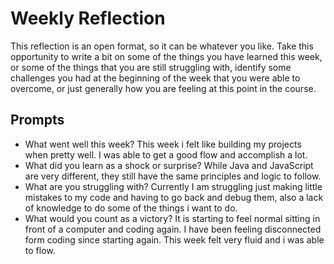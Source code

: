 # Weekly Reflection
This reflection is an open format, so it can be whatever you like. Take this opportunity to write a bit on some of the things you have learned this week, or some of the things that you are still struggling with, identify some challenges you had at the beginning of the week that you were able to overcome, or just generally how you are feeling at this point in the course.

## Prompts
- What went well this week?
This week i felt like building my projects when pretty well. I was able to get a good flow and accomplish a lot. 
- What did you learn as a shock or surprise?
While Java and JavaScript are very different, they still have the same principles and logic to follow. 
- What are you struggling with?
Currently I am struggling just making little mistakes to my code and having to go back and debug them, also a lack of knowledge to do some of the things i want to do.
- What would you count as a victory?
It is starting to feel normal sitting in front of a computer and coding again. I have been feeling disconnected form coding since starting again. This week felt very fluid and i was able to flow. 